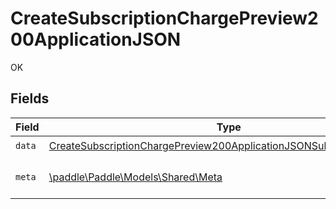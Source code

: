 # CreateSubscriptionChargePreview200ApplicationJSON

OK


## Fields

| Field                                                                                                                                                                   | Type                                                                                                                                                                    | Required                                                                                                                                                                | Description                                                                                                                                                             |
| ----------------------------------------------------------------------------------------------------------------------------------------------------------------------- | ----------------------------------------------------------------------------------------------------------------------------------------------------------------------- | ----------------------------------------------------------------------------------------------------------------------------------------------------------------------- | ----------------------------------------------------------------------------------------------------------------------------------------------------------------------- |
| `data`                                                                                                                                                                  | [CreateSubscriptionChargePreview200ApplicationJSONSubscriptionPreview](../../models/operations/CreateSubscriptionChargePreview200ApplicationJSONSubscriptionPreview.md) | :heavy_check_mark:                                                                                                                                                      | N/A                                                                                                                                                                     |
| `meta`                                                                                                                                                                  | [\paddle\Paddle\Models\Shared\Meta](../../models/shared/Meta.md)                                                                                                        | :heavy_check_mark:                                                                                                                                                      | Information about this response.                                                                                                                                        |